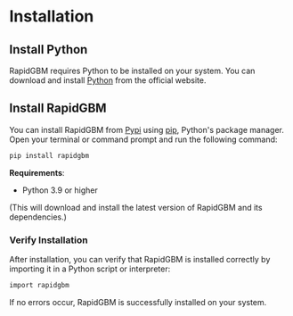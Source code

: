 # Installation

## Install Python
RapidGBM requires Python to be installed on your system. You can download and install [Python](https://www.python.org/) from the official website.

## Install RapidGBM
You can install RapidGBM from [Pypi](https://pypi.org/) using [pip](https://pip.pypa.io/en/stable/), Python's package manager. Open your terminal or command prompt and run the following command:

``` bash
pip install rapidgbm 
```

**Requirements**:<br>
- Python 3.9 or higher

(This will download and install the latest version of RapidGBM and its dependencies.)

### Verify Installation
After installation, you can verify that RapidGBM is installed correctly by importing it in a Python script or interpreter:

``` bash
import rapidgbm
```

If no errors occur, RapidGBM is successfully installed on your system.
